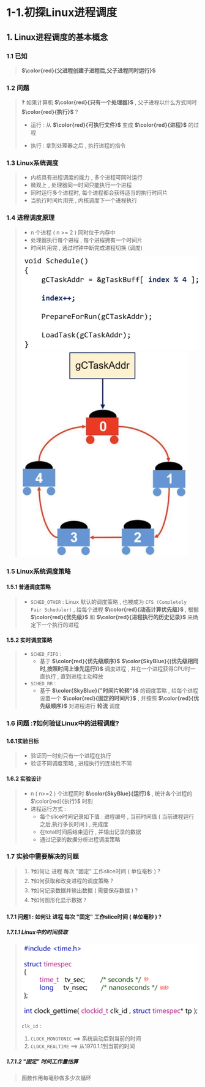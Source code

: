 # 1-1.初探Linux进程调度

## 1. Linux进程调度的基本概念

### 1.1 已知

>**$\color{red}{父进程创建子进程后,父子进程同时运行}$**

### 1.2 问题

>❓ 如果计算机 **$\color{red}{只有一个处理器}$** , 父子进程以什么方式同时 **$\color{red}{执行}$** ?
>
>- 运行 : 从 **$\color{red}{可执行文件}$** 变成 **$\color{red}{进程}$** 的过程
>
>- 执行 : 拿到处理器之后 , 执行进程的指令

### 1.3 Linux系统调度

>- 内核具有进程调度的能力 , 多个进程可同时运行
>- 微观上 , 处理器同一时间只能执行一个进程
>- 同时运行多个进程时,  每个进程都会获得适当的执行时间片
>- 当执行时间片用完 , 内核调度下一个进程执行

### 1.4 进程调度原理

>- n 个进程 ( n >= 2 ) 同时位于内存中
>- 处理器执行每个进程 , 每个进程拥有一个时间片
>- 时间片用完 , 通过时钟中断完成进程切换 (调度)
>
><img src="./assets/image-20230803135423205.png" alt="image-20230803135423205" />
>
><img src="./assets/image-20230802173712528.png" alt="image-20230802173712528" />

### 1.5 Linux系统调度策略

#### 1.5.1 普通调度策略

>- `SCHED_OTHER` : Linux 默认的调度策略 , 也被成为 `CFS (Completely Fair Scheduler)` , 给每个进程  **$\color{red}{动态计算优先级}$** , 根据 **$\color{red}{优先级}$** 和 **$\color{red}{进程执行的历史记录}$** 来确定下一个执行的进程

#### 1.5.2 实时调度策略

>- `SCHED_FIFO` : 
>   - 基于 **$\color{red}{优先级顺序}$** **$\color{SkyBlue}{(优先级相同时,按照时间上谁先运行)}$** 调度进程 , 并在一个进程获得CPU时一直执行 , 直到进程主动释放
>- `SCHED_RR` : 
>   - 基于 **$\color{SkyBlue}{"时间片轮转"}$** 的调度策略 , 给每个进程设置一个 **$\color{red}{固定的时间片}$** , 并按照 **$\color{red}{优先级顺序}$** 对进程进行 **轮流** 调度

### 1.6 问题 :❓如何验证Linux中的进程调度?

#### 1.6.1实验目标

>- 验证同一时刻只有一个进程在执行
> - 验证不同调度策略 , 进程执行的连续性不同

#### 1.6.2 实验设计

>- n ( n>=2 ) 个进程同时 **$\color{SkyBlue}{运行}$** , 统计各个进程的 $\color{red}{执行}$ 时刻
> - 进程运行方式 :
>   - 每个slice时间记录如下值 : 进程编号 , 当前时间值 ( 当前进程运行之后,执行多长时间 ) , 完成度
>   - 在total时间后结束运行 , 并输出记录的数据
>   - 通过记录的数据分析进程调度策略

### 1.7 实验中需要解决的问题

>1. ❓如何让 进程 每次 "固定" 工作slice时间 ( 单位毫秒 ) ?
>2. ❓如何获取和改变进程的调度策略 ?
>3. ❓如何记录数据并输出数据 ( 需要保存数据 ) ?
>4. ❓如何图形化显示数据 ?

#### 1.7.1 问题1 : 如何让 进程 每次 "固定" 工作slice时间 ( 单位毫秒 ) ?

##### 1.7.1.1 Linux中的时间获取

><img src="./assets/image-20230803135255031.png" alt="image-20230803135255031" />
>
>`clk_id` : 
>
>1. `CLOCK_MONOTONIC` ==> 系统启动后到当前的时间
>2. `CLOCK_REALTIME` ==> 从1970.1.1到当前的时间

##### 1.7.1.2 "固定" 时间工作量估算

>
>
>函数作用每毫秒做多少次循环

